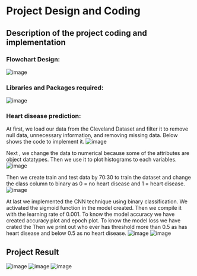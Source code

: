 # Project Design and Coding

## Description of the project coding and implementation

### Flowchart Design:
![image](https://user-images.githubusercontent.com/120276263/211789326-a99be969-2419-4807-9a44-d0f21af87265.png)


### Libraries and Packages required:
![image](https://user-images.githubusercontent.com/120276263/211789377-7200cc81-6096-4374-9c52-faddc08e81c0.png)


### Heart disease prediction:
At first, we load our data from the Cleveland Dataset and filter it to remove null data, unnecessary information, and removing missing data. Below shows the code to implement it.
![image](https://user-images.githubusercontent.com/120276263/211789428-278c77bd-1dcc-4474-b610-2c4232cc6f69.png)


Next , we change the data to numerical because some of the attributes are object datatypes. Then we use it to plot histograms to each variables. 
![image](https://user-images.githubusercontent.com/120276263/211789475-25a4f8fa-51e4-4cd5-a8dd-aedd3bbcaaad.png)


Then we create train and test data by 70:30 to train the dataset and change the class column to binary as 0 = no heart disease and 1 = heart disease.
![image](https://user-images.githubusercontent.com/120276263/211789512-81e18efc-32a6-44a6-b4af-ff8cf7202b33.png)


At last we implemented the CNN technique using binary classification. We activated the sigmoid function in the model created. Then we compile it with the learning rate of 0.001. To know the model accuracy we have created accuracy plot and epoch plot. To know the model loss we have crated the  Then we print out who ever has threshold more than 0.5 as has heart disease and below 0.5 as no heart disease. 
 ![image](https://user-images.githubusercontent.com/120276263/211789563-b2a13d33-bdde-44a6-9ff0-41123ff07f98.png)
![image](https://user-images.githubusercontent.com/120276263/211789589-c2f162d4-7701-45a0-951c-1c6a4f214bcf.png)



## Project Result
 ![image](https://user-images.githubusercontent.com/120276263/211789658-10eacd7d-3079-4fce-9f4b-5f4c7e70840a.png)
![image](https://user-images.githubusercontent.com/120276263/211789693-1083b666-2bdf-4e0a-ac62-fe6c36e902a0.png)
![image](https://user-images.githubusercontent.com/120276263/211789720-3080ae5f-5899-49f7-9af5-036dc26ac66e.png)
